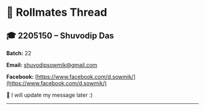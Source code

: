 # 🧵 Rollmates Thread

## 🎓 2205150 – Shuvodip Das
**Batch:** 22

**Email:** shuvodipsowmik@gmail.com

**Facebook:** [https://www.facebook.com/d.sowmik/](https://www.facebook.com/d.sowmik/)

📝 I will update my message later :)

---

